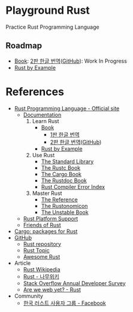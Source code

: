 # Playground Rust

Practice Rust Programming Language

## Roadmap

- [Book](https://doc.rust-lang.org/book/): [2판 한글 번역](https://rinthel.github.io/rust-lang-book-ko/)([GitHub](https://github.com/rinthel/rust-lang-book-ko)): Work In Progress
- [Rust by Example](https://doc.rust-lang.org/rust-by-example/index.html)

# References

- [Rust Programming Language - Official site](https://www.rust-lang.org)
	- [Documentation](https://doc.rust-lang.org/)
		1. Learn Rust
			- [Book](https://doc.rust-lang.org/book/)
				- [1판 한글 번역](https://www.penflip.com/sarojaba/rust-doc-korean)
				- [2판 한글 번역](https://rinthel.github.io/rust-lang-book-ko/)([GitHub](https://github.com/rinthel/rust-lang-book-ko))
			- [Rust by Example](https://doc.rust-lang.org/rust-by-example/index.html)
		1. Use Rust
			- [The Standard Library](https://doc.rust-lang.org/std/index.html)
			- [The Rustc Book](https://doc.rust-lang.org/rustc/index.html)
			- [The Cargo Book](https://doc.rust-lang.org/cargo/index.html)
			- [The Rustdoc Book](https://doc.rust-lang.org/rustdoc/index.html)
			- [Rust Compiler Error Index](https://doc.rust-lang.org/error-index.html)
		1. Master Rust
			- [The Reference](https://doc.rust-lang.org/reference/index.html)
			- [The Rustonomicon](https://doc.rust-lang.org/nomicon/index.html)
			- [The Unstable Book](https://doc.rust-lang.org/unstable-book/index.html)
	- [Rust Platform Support](https://forge.rust-lang.org/platform-support.html)
	- [Friends of Rust](https://www.rust-lang.org/friends.html)
- [Cargo: packages for Rust](https://crates.io/)
- [GitHub](https://github.com)
	- [Rust repository](https://github.com/rust-lang/rust)
	- [Rust Topic](https://github.com/topics/rust)
	- [Awesome Rust](https://github.com/rust-unofficial/awesome-rust)
- Article
	- [Rust Wikipedia](https://en.wikipedia.org/wiki/Rust_(programming_language))
	- [Rust - 나무위키](https://namu.wiki/w/Rust)
	- [Stack Overflow Annual Developer Survey](https://insights.stackoverflow.com/survey)
	- [Are we web yet? - Rust](https://www.arewewebyet.org/)
- Community
	- [한국 러스트 사용자 그룹 - Facebook](https://www.facebook.com/groups/rustlang/)
